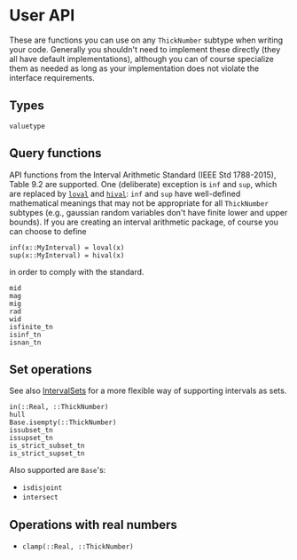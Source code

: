 # User API

These are functions you can use on any `ThickNumber` subtype when writing your code.
Generally you shouldn't need to implement these directly (they all have default implementations),
although you can of course specialize them as needed as long as your implementation does not
violate the interface requirements.

## Types

```@docs
valuetype
```

## Query functions

API functions from the Interval Arithmetic Standard (IEEE Std 1788-2015), Table 9.2 are supported. One (deliberate) exception is `inf` and `sup`, which are replaced by [`loval`](@ref) and [`hival`](@ref): `inf` and `sup` have well-defined mathematical meanings that may not be appropriate for all `ThickNumber` subtypes (e.g., gaussian random variables don't have finite lower and upper bounds). If you are creating an interval arithmetic package, of course you can choose to define

```
inf(x::MyInterval) = loval(x)
sup(x::MyInterval) = hival(x)
```

in order to comply with the standard.

```@docs
mid
mag
mig
rad
wid
isfinite_tn
isinf_tn
isnan_tn
```

## Set operations

See also [IntervalSets](https://github.com/JuliaMath/IntervalSets.jl) for a more flexible way of supporting intervals as sets.

```@docs
in(::Real, ::ThickNumber)
hull
Base.isempty(::ThickNumber)
issubset_tn
issupset_tn
is_strict_subset_tn
is_strict_supset_tn
```

Also supported are `Base`'s:

- `isdisjoint`
- `intersect`


## Operations with real numbers

- `clamp(::Real, ::ThickNumber)`
